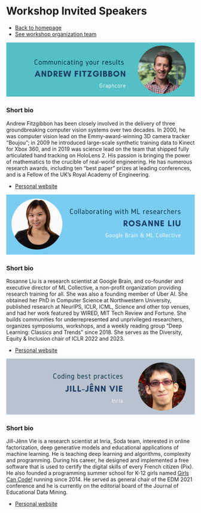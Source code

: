 # Workshop Invited Speakers

* [Back to homepage](./)
* [See workshop organization team](./organizers-page.md)

<p align="center">
  <img src="imgs/AF_banner.PNG" width="850" />
</p>

### Short bio
Andrew Fitzgibbon has been closely involved in the delivery of three groundbreaking computer vision systems over two decades. In 2000, he was computer vision lead on the Emmy-award-winning 3D camera tracker “Boujou”; in 2009 he introduced large-scale synthetic training data to Kinect for Xbox 360, and in 2019 was science lead on the team that shipped fully articulated hand tracking on HoloLens 2. His passion is bringing the power of mathematics to the crucible of real-world engineering. He has numerous research awards, including ten “best paper” prizes at leading conferences, and is a Fellow of the UK’s Royal Academy of Engineering.

* [Personal website](https://www.fitzgibbon.ie/)


<p align="center">
  <img src="imgs/RL_banner.PNG" width="850" />
</p>

### Short bio
Rosanne Liu is a research scientist at Google Brain, and co-founder and executive director of ML Collective, a non-profit organization providing research training for all. She was also a founding member of Uber AI. She obtained her PhD in Computer Science at Northwestern University, published research at NeurIPS, ICLR, ICML, Science and other top venues, and had her work featured by WIRED, MIT Tech Review and Fortune. She builds communities for underrepresented and unprivileged researchers, organizes symposiums, workshops, and a weekly reading group “Deep Learning: Classics and Trends” since 2018. She serves as the Diversity, Equity & Inclusion chair of ICLR 2022 and 2023.

* [Personal website](https://rosanneliu.com/)


<p align="center">
  <img src="imgs/JJV_banner.PNG" width="850" />
</p>

### Short bio
Jill-Jênn Vie is a research scientist at Inria, Soda team, interested in online factorization, deep generative models and educational applications of machine learning. He is teaching deep learning and algorithms, complexity and programming. During his career, he designed and implemented a free software that is used to certify the digital skills of every French citizen (Pix). He also founded a programming summer school for K-12 girls named [Girls Can Code!](https://girlscancode.fr/) running since 2014. He served as general chair of the EDM 2021 conference and he is currently on the editorial board of the Journal of Educational Data Mining.

* [Personal website](https://jjv.ie/)
